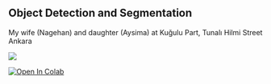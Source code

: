 ## Object Detection and Segmentation

My wife (Nagehan) and daughter (Aysima) at Kuğulu Part, Tunalı Hilmi Street Ankara

![](out.gif)


[![Open In Colab](https://colab.research.google.com/assets/colab-badge.svg)](https://colab.research.google.com/drive/1NT5InAljpJroLBW44TObneislSnQmyz5)
